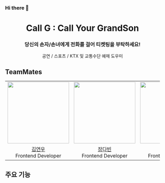 ### Hi there 👋


# <div align="center"> Call G : Call Your GrandSon </div>
###  <div align="center"> 당신의 손자/손녀에게 전화를 걸어 티켓팅을 부탁하세요! </div>
<div align="center"> 공연 / 스포츠 / KTX 및 교통수단 예매 도우미 </div>

## TeamMates
<table align = "center">
  <tr align = "center">
    <td><a href="https://github.com/rladusdn02"><img src="https://github.com/rladusdn02.png" width=200></a></td>
    <td><a href="https://github.com/Jangdb"><img src="https://github.com/Jangdb.png" width=200></a></td>
    <td><a href="https://github.com/rladusdn02"><img src="https://github.com/rladusdn02.png" width=200></a></td> <!-- 다은님꺼 추가할것 -->
  </tr>
  <tr align = "center">
    <td><a href = "https://github.com/rladusdn02">김연우</a> <br> Frontend Developer</td>
    <td><a href = "https://github.com/Jangdb">장다빈</a> <br> Frontend Developer</td>
    <td><a href = "https://github.com/rladusdn02">강다은</a> <br> Frontend Developer</td> <!-- 다은님꺼 추가할것 -->
  </tr>
</table>

## 주요 기능
